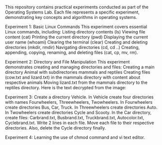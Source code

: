 This repository contains practical experiments conducted as part of the Operating Systems Lab. Each file represents a specific experiment, demonstrating key concepts and algorithms in operating systems.

Experiment 1: Basic Linux Commands This experiment covers essential Linux commands, including: Listing directory contents (ls) Viewing file content (cat) Printing the current directory (pwd) Displaying the current user name (whoami) Clearing the terminal (clear) Creating and deleting directories (mkdir, rmdir) Navigating directories (cd, cd ..) Creating, appending, copying, renaming, and deleting files (cat, cp, mv, rm).

Experiment 2: Directory and File Manipulation This experiment demonstrates creating and managing directories and files: Creating a main directory Animal with subdirectories mammals and reptiles Creating files (cow.txt and lizard.txt) in the mammals directory with content about respective animals Moving lizard.txt from the mammals directory to the reptiles directory.
Here is the text decrypted from the image:

Experiment 3: Create a directory Vehicle. In Vehicle create four directories with names Fourwheelers, Threewheelers, Twowheelers. In Fourwheelers create directories Bus, Car, Truck. In Threewheelers create directories Auto. In Twowheelers create directories Cycle and Scooty. 
In the Car directory, create files: Carbrand.txt, Busbrand.txt, Truckbrand.txt, Autocolor.txt, Cyclebrand.txt. Write 2 lines in each file. Move each file to their respective directories. Also, delete the Cycle directory finally.

Experiment 4: Learning the use of chmod command and vi text editor.
